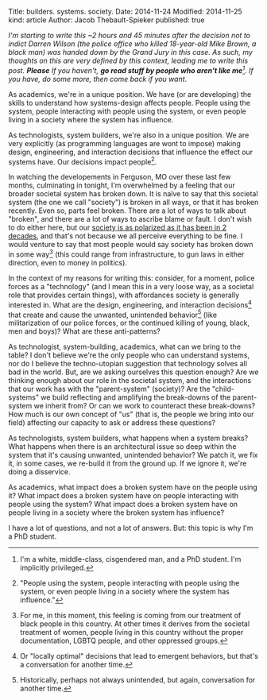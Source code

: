 Title: builders. systems. society.
Date: 2014-11-24
Modified: 2014-11-25
kind: article
Author: Jacob Thebault-Spieker
published: true


_I'm starting to write this ~2 hours and 45 minutes after the decision not to indict Darren Wilson (the police office who killed 18-year-old Mike Brown, a black man) was handed down by the Grand Jury in this case. As such, my thoughts on this are very defined by this context, leading me to write this post. **Please** If you haven't, **go read stuff by people who aren't like me**[^1]. If you have, do some more, then come back if you want_.

As academics, we're in a unique position. We have (or are developing) the skills to understand how systems-design affects people. People using the system, people interacting with people using the system, or even people living in a society where the system has influence.

As technologists, system builders, we're also in a unique position. We are very explicitly (as programming languages are wont to impose) making design, engineering, and interaction decisions that influence the effect our systems have. Our decisions impact people[^2].

In watching the developements in Ferguson, MO over these last few months, culminating in tonight, I'm overwhelmed by a feeling that our broader societal system has broken down. It is naïve to say that this societal system (the one we call "society") is broken in all ways, or that it has broken recently. Even so, parts feel broken. There are a lot of ways to talk about "broken", and there are a lot of ways to ascribe blame or fault. I don't wish to do either here, but our [society is as polarized as it has been in 2 decades](http://www.people-press.org/2014/06/12/political-polarization-in-the-american-public/), and that's not because we all perceive everything to be fine. I would venture to say that most people would say society has broken down in some way[^3] (this could range from infrastructure, to gun laws in either direction, even to money in politics).

In the context of my reasons for writing this: consider, for a moment, police forces as a "technology" (and I mean this in a very loose way, as a societal role that provides certain things), with affordances society is generally interested in. What are the design, engineering, and interaction decisions[^4] that create and cause the unwanted, unintended behavior[^5] (like militarization of our police forces, or the continued killing of young, black, men and boys)? What are these anti-patterns?

As technologist, system-building, academics, what can we bring to the table? I don't believe we're the only people who can understand systems, nor do I believe the techno-utopian suggestion that technology solves all bad in the world. But, are we asking ourselves this question enough? Are we thinking enough about our role in the societal system, and the interactions that our work has with the "parent-system" (society)? Are the "child-systems" we build reflecting and amplifying the break-downs of the parent-system we inherit from? Or can we work to counteract these break-downs? How much is our own concept of "us" (that is, the people we bring into our field) affecting our capacity to ask or address these questions?

As technologists, system builders, what happens when a system breaks? What happens when there is an architectural issue so deep within the system that it's causing unwanted, unintended behavior? We patch it, we fix it, in some cases, we re-build it from the ground up. If we ignore it, we're doing a disservice.

As academics, what impact does a broken system have on the people using it? What impact does a broken system have on people interacting with people using the system? What impact does a broken system have on people living in a society where the broken system has influence?

I have a lot of questions, and not a lot of answers. But: this topic is why I'm a PhD student.

[^1]: I'm a white, middle-class, cisgendered man, and a PhD student. I'm implicitly privileged.

[^2]: "People using the system, people interacting with people using the system, or even people living in a society where the system has influence."

[^3]: For me, in this moment, this feeling is coming from our treatment of black people in this country. At other times it derives from the societal treatment of women, people living in this country without the proper documentation, LGBTQ people, and other oppressed groups.

[^4]: Or "locally optimal" decisions that lead to emergent behaviors, but that's a conversation for another time.

[^5]: Historically, perhaps not always unintended, but again, conversation for another time.
